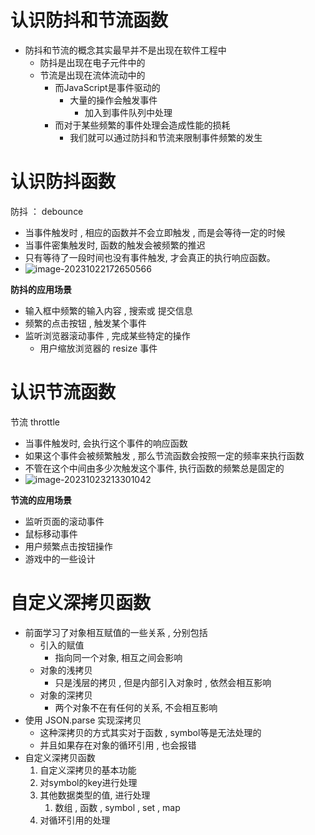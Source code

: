 # 认识防抖和节流函数

- 防抖和节流的概念其实最早并不是出现在软件工程中
  - 防抖是出现在电子元件中的
  - 节流是出现在流体流动中的
    - 而JavaScript是事件驱动的
      - 大量的操作会触发事件
        - 加入到事件队列中处理
    - 而对于某些频繁的事件处理会造成性能的损耗
      - 我们就可以通过防抖和节流来限制事件频繁的发生

# 认识防抖函数

防抖 ： debounce

- 当事件触发时 , 相应的函数并不会立即触发 , 而是会等待一定的时候
- 当事件密集触发时, 函数的触发会被频繁的推迟
- 只有等待了一段时间也没有事件触发,  才会真正的执行响应函数。
- ![image-20231022172650566](C:\Users\Administrator\AppData\Roaming\Typora\typora-user-images\image-20231022172650566.png)

**防抖的应用场景**

- 输入框中频繁的输入内容 , 搜索或 提交信息
- 频繁的点击按钮 , 触发某个事件
- 监听浏览器滚动事件 ,  完成某些特定的操作
  - 用户缩放浏览器的 resize 事件


# 认识节流函数

节流 throttle

- 当事件触发时, 会执行这个事件的响应函数
- 如果这个事件会被频繁触发 , 那么节流函数会按照一定的频率来执行函数
- 不管在这个中间由多少次触发这个事件, 执行函数的频繁总是固定的
- ![image-20231023213301042](C:\Users\Administrator\AppData\Roaming\Typora\typora-user-images\image-20231023213301042.png)

**节流的应用场景**

- 监听页面的滚动事件
- 鼠标移动事件
- 用户频繁点击按钮操作
- 游戏中的一些设计



# 自定义深拷贝函数

- 前面学习了对象相互赋值的一些关系 , 分别包括
  - 引入的赋值
    - 指向同一个对象,  相互之间会影响
  - 对象的浅拷贝
    - 只是浅层的拷贝 , 但是内部引入对象时 , 依然会相互影响
  - 对象的深拷贝
    - 两个对象不在有任何的关系, 不会相互影响
- 使用 JSON.parse 实现深拷贝
  - 这种深拷贝的方式其实对于函数 , symbol等是无法处理的
  - 并且如果存在对象的循环引用 , 也会报错
- 自定义深拷贝函数
  1. 自定义深拷贝的基本功能
  2. 对symbol的key进行处理
  3. 其他数据类型的值, 进行处理
     1. 数组 , 函数 , symbol , set , map
  4. 对循环引用的处理

